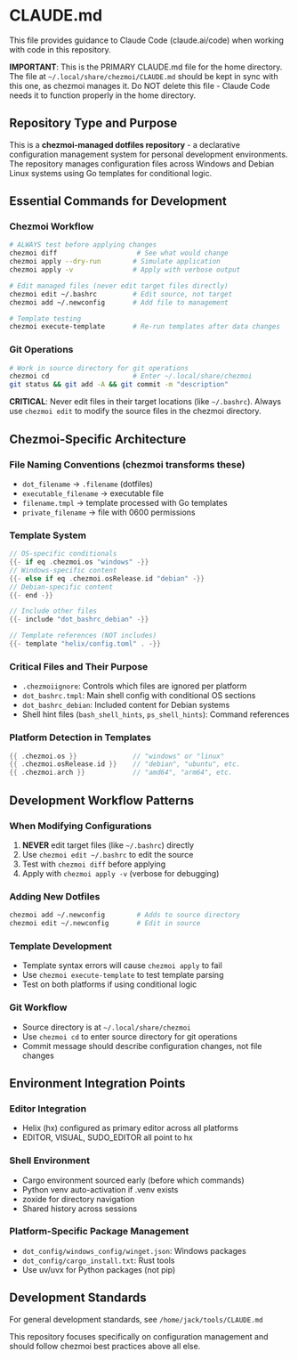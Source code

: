# CLAUDE.md

This file provides guidance to Claude Code (claude.ai/code) when working with code in this repository.

**IMPORTANT**: This is the PRIMARY CLAUDE.md file for the home directory. The file at `~/.local/share/chezmoi/CLAUDE.md` should be kept in sync with this one, as chezmoi manages it. Do NOT delete this file - Claude Code needs it to function properly in the home directory.

## Repository Type and Purpose

This is a **chezmoi-managed dotfiles repository** - a declarative configuration management system for personal development environments. The repository manages configuration files across Windows and Debian Linux systems using Go templates for conditional logic.

## Essential Commands for Development

### Chezmoi Workflow
```bash
# ALWAYS test before applying changes
chezmoi diff                    # See what would change
chezmoi apply --dry-run        # Simulate application
chezmoi apply -v               # Apply with verbose output

# Edit managed files (never edit target files directly)
chezmoi edit ~/.bashrc         # Edit source, not target
chezmoi add ~/.newconfig       # Add file to management

# Template testing
chezmoi execute-template       # Re-run templates after data changes
```

### Git Operations
```bash
# Work in source directory for git operations
chezmoi cd                     # Enter ~/.local/share/chezmoi
git status && git add -A && git commit -m "description"
```

**CRITICAL**: Never edit files in their target locations (like `~/.bashrc`). Always use `chezmoi edit` to modify the source files in the chezmoi directory.

## Chezmoi-Specific Architecture

### File Naming Conventions (chezmoi transforms these)
- `dot_filename` → `.filename` (dotfiles)
- `executable_filename` → executable file
- `filename.tmpl` → template processed with Go templates
- `private_filename` → file with 0600 permissions

### Template System
```go
// OS-specific conditionals
{{- if eq .chezmoi.os "windows" -}}
// Windows-specific content
{{- else if eq .chezmoi.osRelease.id "debian" -}}
// Debian-specific content  
{{- end -}}

// Include other files
{{- include "dot_bashrc_debian" -}}

// Template references (NOT includes)
{{- template "helix/config.toml" . -}}
```

### Critical Files and Their Purpose
- `.chezmoiignore`: Controls which files are ignored per platform
- `dot_bashrc.tmpl`: Main shell config with conditional OS sections
- `dot_bashrc_debian`: Included content for Debian systems
- Shell hint files (`bash_shell_hints`, `ps_shell_hints`): Command references

### Platform Detection in Templates
```go
{{ .chezmoi.os }}              // "windows" or "linux"
{{ .chezmoi.osRelease.id }}    // "debian", "ubuntu", etc.
{{ .chezmoi.arch }}            // "amd64", "arm64", etc.
```

## Development Workflow Patterns

### When Modifying Configurations
1. **NEVER** edit target files (like `~/.bashrc`) directly
2. Use `chezmoi edit ~/.bashrc` to edit the source
3. Test with `chezmoi diff` before applying
4. Apply with `chezmoi apply -v` (verbose for debugging)

### Adding New Dotfiles
```bash
chezmoi add ~/.newconfig        # Adds to source directory
chezmoi edit ~/.newconfig       # Edit in source
```

### Template Development
- Template syntax errors will cause `chezmoi apply` to fail
- Use `chezmoi execute-template` to test template parsing
- Test on both platforms if using conditional logic

### Git Workflow
- Source directory is at `~/.local/share/chezmoi`
- Use `chezmoi cd` to enter source directory for git operations
- Commit message should describe configuration changes, not file changes

## Environment Integration Points

### Editor Integration  
- Helix (hx) configured as primary editor across all platforms
- EDITOR, VISUAL, SUDO_EDITOR all point to hx

### Shell Environment
- Cargo environment sourced early (before which commands)
- Python venv auto-activation if .venv exists
- zoxide for directory navigation
- Shared history across sessions

### Platform-Specific Package Management
- `dot_config/windows_config/winget.json`: Windows packages
- `dot_config/cargo_install.txt`: Rust tools
- Use uv/uvx for Python packages (not pip)

## Development Standards

For general development standards, see `/home/jack/tools/CLAUDE.md`

This repository focuses specifically on configuration management and should follow chezmoi best practices above all else.